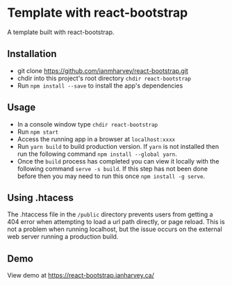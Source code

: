 # Template with react-bootstrap

A template built with react-bootstrap.

## Installation

+ git clone https://github.com/ianmharvey/react-bootstrap.git
+ chdir into this project's root directory `chdir react-bootstrap`
+ Run `npm install --save` to install the app's dependencies

## Usage

+ In a console window type `chdir react-bootstrap` 
+ Run `npm start`
+ Access the running app in a browser at `localhost:xxxx`
+ Run `yarn build` to build production version. If `yarn` is not installed then run the following command `npm install --global yarn`.
+ Once the `build` process has completed you can view it locally with the following command `serve -s build`. If this step has not been done before then you may need to run this once `npm install -g serve`.

## Using .htacess

The .htaccess file in the `/public` directory prevents users from getting a 404 error when attempting to load a url path directly, or page reload. This is not a problem when running localhost, but the issue occurs on the external web server running a production build.

## Demo

View demo at https://react-bootstrap.ianharvey.ca/
